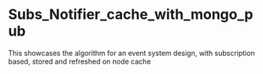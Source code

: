 # Subs_Notifier_cache_with_mongo_pub
This showcases the algorithm for an event system design, with subscription based, stored and refreshed on node cache
